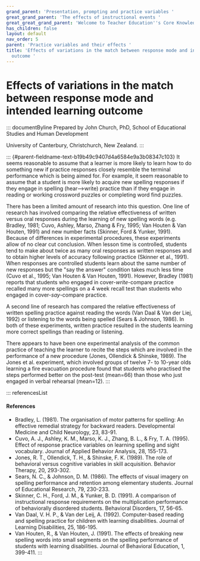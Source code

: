 ```yaml
---
grand_parent: 'Presentation, prompting and practice variables '
great_grand_parent: 'The effects of instructional events '
great_great_grand_parent: 'Welcome to Teacher Education''s Core Knowledge and Skills.'
has_children: false
layout: default
nav_order: 5
parent: 'Practice variables and their effects '
title: 'Effects of variations in the match between response mode and intended learning
  outcome '
---
```

# Effects of variations in the match between response mode and intended learning outcome 


::: documentByline
Prepared by John Church, PhD, School of Educational Studies and Human
Development

University of Canterbury, Christchurch, New Zealand.
:::

::: {#parent-fieldname-text-b19b49c9407d4a6584e9a3b08347c103}
It seems reasonable to assume that a learner is more likely to learn how
to do something new if practice responses closely resemble the terminal
performance which is being aimed for. For example, it seem reasonable to
assume that a student is more likely to acquire new spelling responses
if they engage in spelling (hear--\>write) practice than if they engage
in reading or working crossword puzzles or completing word find puzzles.

There has been a limited amount of research into this question. One line
of research has involved comparing the relative effectiveness of written
versus oral responses during the learning of new spelling words (e.g.
Bradley, 1981; Cuvo, Ashley, Marso, Zhang & Fry, 1995; Van Houten & Van
Houten, 1991) and new number facts (Skinner, Ford & Yunker, 1991).
Because of differences in experimental procedures, these experiments
allow of no clear cut conclusion. When lesson time is controlled,
students tend to make about twice as many oral responses as written
responses and to obtain higher levels of accuracy following practice
(Skinner et al., 1991). When responses are controlled students learn
about the same number of new responses but the "say the answer"
condition takes much less time (Cuvo et al., 1995; Van Houten & Van
Houten, 1991). However, Bradley (1981) reports that students who engaged
in cover-*write*-compare practice recalled many more spellings on a 4
week recall test than students who engaged in cover-*say*-compare
practice.

A second line of research has compared the relative effectiveness of
written spelling practice against reading the words (Van Daal & Van der
Liej, 1992) or listening to the words being spelled (Sears & Johnson,
1986). In both of these experiments, written practice resulted in the
students learning more correct spellings than reading or listening.

There appears to have been one experimental analysis of the common
practice of teaching the learner to recite the steps which are involved
in the performance of a new procedure (Jones, Ollendick & Shinske,
1989). The Jones et al. experiment, which involved groups of twelve 7-
to 10-year olds learning a fire evacuation procedure found that students
who practised the steps performed better on the post-test (mean=66) than
those who just engaged in verbal rehearsal (mean=12).
:::

::: referencesList
#### References

-   Bradley, L. (1981). The organisation of motor patterns for spelling:
    An effective remedial strategy for backward readers. Developmental
    Medicine and Child Neurology, 23, 83-91.
-   Cuvo, A. J., Ashley, K. M., Marso, K. J., Zhang, B. L., & Fry, T. A.
    (1995). Effect of response practice variables on learning spelling
    and sight vocabulary. Journal of Applied Behavior Analysis, 28,
    155-173.
-   Jones, R. T., Ollendick, T. H., & Shinske, F. K. (1989). The role of
    behavioral versus cognitive variables in skill acquisition. Behavior
    Therapy, 20, 293-302.
-   Sears, N. C., & Johnson, D. M. (1986). The effects of visual imagery
    on spelling performance and retention among elementary students.
    Journal of Educational Research, 79, 230-233.
-   Skinner, C. H., Ford, J. M., & Yunker, B. D. (1991). A comparison of
    instructional response requirements on the multiplication
    performance of behaviorally disordered students. Behavioral
    Disorders, 17, 56-65.
-   Van Daal, V. H. P., & Van der Leij, A. (1992). Computer-based
    reading and spelling practice for children with learning
    disabilities. Journal of Learning Disabilities, 25, 186-195.
-   Van Houten, R., & Van Houten, J. (1991). The effects of breaking new
    spelling words into small segments on the spelling performance of
    students with learning disabilities. Journal of Behavioral
    Education, 1, 399-411.
:::
